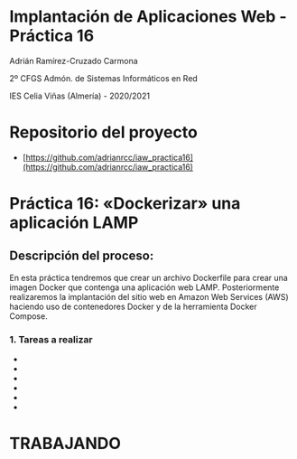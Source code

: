 # Implantación de Aplicaciones Web - Práctica 16

Adrián Ramírez-Cruzado Carmona

2º CFGS Admón. de Sistemas Informáticos en Red

IES Celia Viñas (Almería) - 2020/2021

# Repositorio del proyecto

- [https://github.com/adrianrcc/iaw_practica16](https://github.com/adrianrcc/iaw_practica16)

# Práctica 16: «Dockerizar» una aplicación LAMP

## Descripción del proceso:

En esta práctica tendremos que crear un archivo Dockerfile para crear una imagen Docker que contenga una aplicación web LAMP. Posteriormente realizaremos la implantación del sitio web en Amazon Web Services (AWS) haciendo uso de contenedores Docker y de la herramienta Docker Compose.

### 1. Tareas a realizar

-

-
-
-
-
-
# TRABAJANDO
